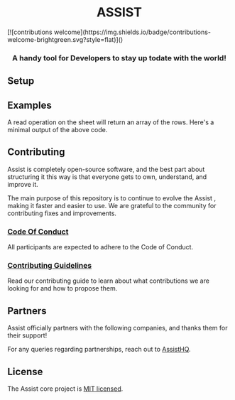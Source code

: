 <h1 align="center">ASSIST</h1>
[![contributions welcome](https://img.shields.io/badge/contributions-welcome-brightgreen.svg?style=flat)]()
<h3 align="center">A handy tool for Developers to stay up todate with the world!</h3>

## Setup
  
## Examples


A read operation on the sheet will return an array of the rows.
Here's a minimal output of the above code.
  
## Contributing

Assist is completely open-source software, and the best part about structuring it this way is that everyone gets to own, understand, and improve it.

The main purpose of this repository is to continue to evolve the Assist , making it faster and easier to use. We are grateful to the community for contributing fixes and improvements.

  

### [Code Of Conduct](/TEMPLATES/CODE_OF_CONDUCT.md)

 

All participants are expected to adhere to the Code of Conduct.

### [Contributing Guidelines](/TEMPLATES/CONTRIBUTING.md)

Read our contributing guide to learn about what contributions we are looking for and how to propose them.

 
## Partners

Assist officially partners with the following companies, and thanks them for their support!


For any queries regarding partnerships, reach out to [AssistHQ](mailto:).
## License

The Assist core project is [MIT licensed](/TEMPLATES/LICENSE).